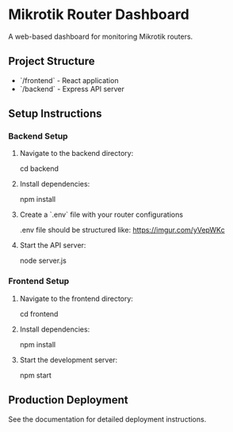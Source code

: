 # Mikrotik Router Dashboard

A web-based dashboard for monitoring Mikrotik routers.

## Project Structure

- \`/frontend\` - React application
- \`/backend\` - Express API server

## Setup Instructions

### Backend Setup

1. Navigate to the backend directory:
   
   cd backend
   

2. Install dependencies:
   
   npm install
   

3. Create a \`.env\` file with your router configurations

   .env file should be structured like:
   https://imgur.com/yVepWKc


5. Start the API server:
   
   node server.js
   

### Frontend Setup

1. Navigate to the frontend directory:
   
   cd frontend
   

2. Install dependencies:
   
   npm install
   

3. Start the development server:
   
   npm start
   

## Production Deployment

See the documentation for detailed deployment instructions.
